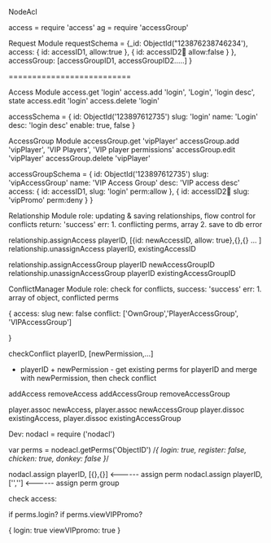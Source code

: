 NodeAcl

access = require 'access'
ag = require 'accessGroup'


Request Module
requestSchema = {_id: ObjectId("123876238746234'),
 access: {
		id: accessID1,
		allow:true
	},
	{
		id: accessID2
		allow:false
	}
 },
 accessGroup: [accessGroupID1, accessGroupID2…..]
}

 
==========================

Access Module
access.get 'login'
access.add 'login', 'Login', 'login desc', state
access.edit 'login'
access.delete 'login'

accessSchema = {
	id: ObjectId('123897612735')
	slug: 'login'
	name: 'Login'
	desc: 'login desc'
	enable: true, false
}



AccessGroup Module
accessGroup.get 'vipPlayer'
accessGroup.add 'vipPlayer', 'VIP Players', 'VIP player permissions'
accessGroup.edit 'vipPlayer'
accessGroup.delete 'vipPlayer'

accessGroupSchema = {
	id: ObjectId('123897612735')
	slug: 'vipAccessGroup'
	name: 'VIP Access Group'
	desc: 'VIP access desc'
	access: {
		id: accessID1,
		slug: 'login'
		perm:allow
	},
	{
		id: accessID2
		slug: 'vipPromo'
		perm:deny
	}
}

Relationship Module
role: updating & saving relationships, flow control for conflicts
return: 'success'
err:
	1. conflicting perms, array
	2. save to db error

relationship.assignAccess playerID, [{id: newAccessID, allow: true},{},{} … ] 
relationship.unassignAccess playerID, existingAccessID

relationship.assignAccessGroup playerID newAccessGroupID
relationship.unassignAccessGroup playerID existingAccessGroupID
	


ConflictManager Module
role: check for conflicts, 
success: 'success'
err:
	1. array of object, conflicted perms

{
	access: slug
	new: false
	conflict: ['OwnGroup','PlayerAccessGroup', 'VIPAccessGroup']
	
}


checkConflict playerID, [newPermission,…]

* playerID + newPermission - get existing perms for playerID and merge with newPermission, then check conflict


addAccess
removeAccess
addAccessGroup
removeAccessGroup

player.assoc newAccess, player.assoc newAccessGroup
player.dissoc existingAccess, player.dissoc existingAccessGroup


Dev:
nodacl = require ('nodacl')

var perms = nodeacl.getPerms('ObjectID')
/*{
	login: true,
	register: false,
	chicken: true,
	donkey: false
}*/


nodacl.assign playerID, [{},{}] <------ assign perm
nodacl.assign playerID, ['',''] <------ assign perm group



check access:

if perms.login?
if perms.viewVIPPromo?

{
	login: true
	viewVIPpromo: true
}
